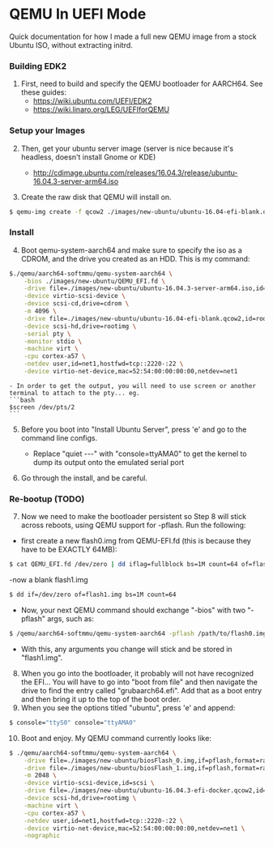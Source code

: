 # QEMU In UEFI Mode
Quick documentation for how I made a full new QEMU image from a stock Ubuntu ISO, without extracting initrd.

### Building EDK2
1. First, need to build and specify the QEMU bootloader for AARCH64. See these guides: 
    - https://wiki.ubuntu.com/UEFI/EDK2
    - https://wiki.linaro.org/LEG/UEFIforQEMU
   
### Setup your Images
2. Then, get your ubuntu server image (server is nice because it's headless, doesn't install Gnome or KDE)
    - http://cdimage.ubuntu.com/releases/16.04.3/release/ubuntu-16.04.3-server-arm64.iso

3. Create the raw disk that QEMU will install on.
```bash
$ qemu-img create -f qcow2 ./images/new-ubuntu/ubuntu-16.04-efi-blank.qcow2 16G
```

### Install
4. Boot qemu-system-aarch64 and make sure to specify the iso as a CDROM, and the drive you created as an HDD. This is my command:
```bash
$./qemu/aarch64-softmmu/qemu-system-aarch64 \
    -bios ./images/new-ubuntu/QEMU_EFI.fd \
    -drive file=./images/new-ubuntu/ubuntu-16.04.3-server-arm64.iso,id=cdrom,if=none,media=cdrom \
    -device virtio-scsi-device \
    -device scsi-cd,drive=cdrom \
    -m 4096 \
    -drive file=./images/new-ubuntu/ubuntu-16.04-efi-blank.qcow2,id=rootimg,cache=unsafe,if=none \
    -device scsi-hd,drive=rootimg \
    -serial pty \
    -monitor stdio \
    -machine virt \
    -cpu cortex-a57 \
    -netdev user,id=net1,hostfwd=tcp::2220-:22 \
    -device virtio-net-device,mac=52:54:00:00:00:00,netdev=net1
```
    - In order to get the output, you will need to use screen or another terminal to attach to the pty... eg.
    ```bash
    $screen /dev/pts/2
    ```
5. Before you boot into "Install Ubuntu Server", press 'e' and go to the command line configs.
    - Replace "quiet ---" with "console=ttyAMA0" to get the kernel to dump its output onto the emulated serial port

6. Go through the install, and be careful.

### Re-bootup (TODO)
7. Now we need to make the bootloader persistent so Step 8 will stick across reboots, using QEMU support for -pflash. Run the following:
- first create a new flash0.img from QEMU-EFI.fd (this is because they have to be EXACTLY 64MB):
```bash
$ cat QEMU_EFI.fd /dev/zero | dd iflag=fullblock bs=1M count=64 of=flash0.img 
```
-now a blank flash1.img
```bash
$ dd if=/dev/zero of=flash1.img bs=1M count=64
```
- Now, your next QEMU command should exchange "-bios" with two "-pflash" args, such as:
```bash
$ /qemu/aarch64-softmmu/qemu-system-aarch64 -pflash /path/to/flash0.img -pflash /path/to/flash1.img
```
- With this, any arguments you change will stick and be stored in "flash1.img".

8. When you go into the bootloader, it probably will not have recognized the EFI... You will have to go into "boot from file" and then navigate the drive to find the entry called "grubaarch64.efi". Add that as a boot entry and then bring it up to the top of the boot order. 
9. When you see the options titled "ubuntu", press 'e' and append:
```bash
$ console="ttyS0" console="ttyAMA0"
```
10. Boot and enjoy. My QEMU command currently looks like:
```bash
$ ./qemu/aarch64-softmmu/qemu-system-aarch64 \
    -drive file=./images/new-ubuntu/biosFlash_0.img,if=pflash,format=raw,unit=0,readonly=on \
    -drive file=./images/new-ubuntu/biosFlash_1.img,if=pflash,format=raw,unit=1,readonly=on \
    -m 2048 \
    -device virtio-scsi-device,id=scsi \
    -drive file=./images/new-ubuntu/ubuntu-16.04.3-efi-docker.qcow2,id=rootimg,cache=unsafe,if=none \
    -device scsi-hd,drive=rootimg \
    -machine virt \
    -cpu cortex-a57 \
    -netdev user,id=net1,hostfwd=tcp::2220-:22 \
    -device virtio-net-device,mac=52:54:00:00:00:00,netdev=net1 \
    -nographic
```

